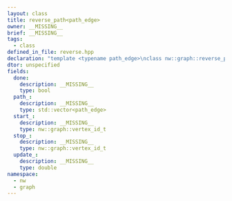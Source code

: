```yaml
---
layout: class
title: reverse_path<path_edge>
owner: __MISSING__
brief: __MISSING__
tags:
  - class
defined_in_file: reverse.hpp
declaration: "template <typename path_edge>\nclass nw::graph::reverse_path;"
dtor: unspecified
fields:
  done:
    description: __MISSING__
    type: bool
  path_:
    description: __MISSING__
    type: std::vector<path_edge>
  start_:
    description: __MISSING__
    type: nw::graph::vertex_id_t
  stop_:
    description: __MISSING__
    type: nw::graph::vertex_id_t
  update_:
    description: __MISSING__
    type: double
namespace:
  - nw
  - graph
---
```


```{index}  reverse_path<path_edge>
```

